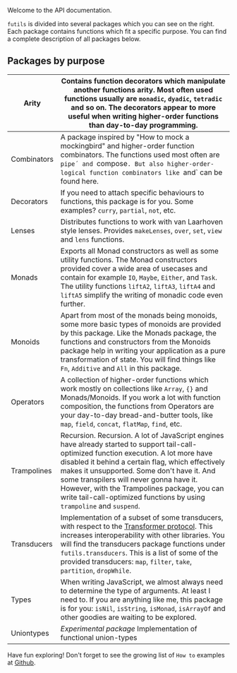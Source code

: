 Welcome to the API documentation.

`futils` is divided into several packages which you can see on the right. Each package contains functions which fit a specific purpose. You can find a complete description of all packages below.

## Packages by purpose
| Arity       | Contains function decorators which manipulate another functions arity. Most often used functions usually are `monadic`, `dyadic`, `tetradic` and so on. The decorators appear to more useful when writing higher-order functions than day-to-day programming.                                                                                                                                                   |
|-------------|-----------------------------------------------------------------------------------------------------------------------------------------------------------------------------------------------------------------------------------------------------------------------------------------------------------------------------------------------------------------------------------------------------------------|
| Combinators | A package inspired by "How to mock a mockingbird" and higher-order function combinators. The functions used most often are `pipe´ and `compose`. But also higher-order-logical function combinators like `and` can be found here.                                                                                                                                                                               |
| Decorators  | If you need to attach specific behaviours to functions, this package is for you. Some examples? `curry`, `partial`, `not`, etc.                                                                                                                                                                                                                                                                                 |
| Lenses      | Distributes functions to work with van Laarhoven style lenses. Provides `makeLenses`, `over`, `set`, `view` and `lens` functions.                                                                                                                                                                                                                                                                               |
| Monads      | Exports all Monad constructors as well as some utility functions. The Monad constructors provided cover a wide area of usecases and contain for example `IO`, `Maybe`, `Either`, and `Task`. The utility functions `liftA2`, `liftA3`, `liftA4` and `liftA5` simplify the writing of monadic code even further.                                                                                                 |
| Monoids     | Apart from most of the monads being monoids, some more basic types of monoids are provided by this package.  Like the Monads package, the functions and constructors from the Monoids package help in writing your application as a pure transformation of state. You will find things like `Fn`, `Additive` and `All` in this package.                                                                         |
| Operators   | A collection of higher-order functions which work mostly on collections like `Array`, `{}` and Monads/Monoids. If you work a lot with function composition, the functions from Operators are your day-to-day bread-and-butter tools, like `map`, `field`, `concat`, `flatMap`, `find`, etc.                                                                                                                     |
| Trampolines | Recursion. Recursion. A lot of JavaScript engines have already started to support tail-call-optimized function execution. A lot more have disabled it behind a certain flag, which effectively makes it unsupported. Some don't have it. And some transpilers will never gonna have it. However, with the Trampolines package, you can write tail-call-optimized functions by using `trampoline` and `suspend`. |
| Transducers | Implementation of a subset of some transducers, with respect to the [Transformer protocol](https://github.com/cognitect-labs/transducers-js#transformer-protocol). This increases interoperability with other libraries. You will find the transducers package functions under `futils.transducers`. This is a list of some of the provided transducers: `map`, `filter`, `take`, `partition`, `dropWhile`.     |
| Types       | When writing JavaScript, we almost always need to determine the type of arguments. At least I need to. If you are anything like me, this package is for you: `isNil`, `isString`, `isMonad`, `isArrayOf` and other goodies are waiting to be explored.                                                                                                                                                          |
| Uniontypes  | _Experimental package_  Implementation of functional union-types                                                                                                                                                                                                                                                                                                                                                |

Have fun exploring! Don't forget to see the growing list of `How to` examples at [Github](https://github.com/urbandrone/futils/blob/HEAD/examples/readme.md).